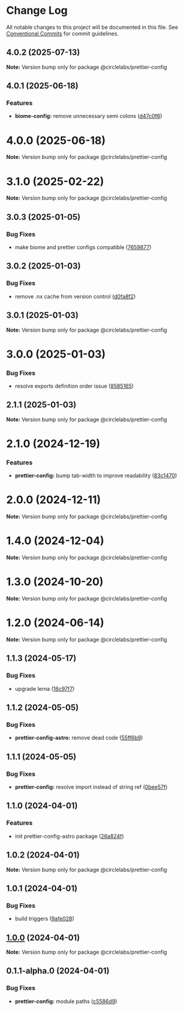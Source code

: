 # Change Log

All notable changes to this project will be documented in this file.
See [Conventional Commits](https://conventionalcommits.org) for commit guidelines.

## 4.0.2 (2025-07-13)

**Note:** Version bump only for package @circlelabs/prettier-config





## 4.0.1 (2025-06-18)


### Features

* **biome-config:** remove unnecessary semi colons ([d47c0f6](https://github.com/circlelabs-dev/circlelabs-config/commit/d47c0f6c099feb6746408d84e7a063a1be0ecf9f))





# 4.0.0 (2025-06-18)

**Note:** Version bump only for package @circlelabs/prettier-config





# 3.1.0 (2025-02-22)

**Note:** Version bump only for package @circlelabs/prettier-config





## 3.0.3 (2025-01-05)


### Bug Fixes

* make biome and prettier configs compatible ([7659877](https://github.com/circlelabs-dev/circlelabs-config/commit/76598773d925c42621a33e4f26da853c70f72a2c))





## 3.0.2 (2025-01-03)


### Bug Fixes

* remove .nx cache from version control ([d0fa8f2](https://github.com/circlelabs-dev/circlelabs-config/commit/d0fa8f2d61d77e232b224f003349b6647ee14361))





## 3.0.1 (2025-01-03)

**Note:** Version bump only for package @circlelabs/prettier-config





# 3.0.0 (2025-01-03)


### Bug Fixes

* resolve exports definition order issue ([8585165](https://github.com/circlelabs-dev/circlelabs-config/commit/858516507952476314bc553ee53525bc861f21e8))





## 2.1.1 (2025-01-03)

**Note:** Version bump only for package @circlelabs/prettier-config

# 2.1.0 (2024-12-19)

### Features

- **prettier-config:** bump tab-width to improve readability ([83c1470](https://github.com/circlelabs-dev/circlelabs-config/commit/83c147052c20d1a180c5e8d2b69cbdbdbfa59400))

# 2.0.0 (2024-12-11)

**Note:** Version bump only for package @circlelabs/prettier-config

# 1.4.0 (2024-12-04)

**Note:** Version bump only for package @circlelabs/prettier-config

# 1.3.0 (2024-10-20)

**Note:** Version bump only for package @circlelabs/prettier-config

# 1.2.0 (2024-06-14)

**Note:** Version bump only for package @circlelabs/prettier-config

## 1.1.3 (2024-05-17)

### Bug Fixes

- upgrade lerna ([16c97f7](https://github.com/circlelabs-dev/circlelabs-config/commit/16c97f7d528f54df79604d5ffb7c189503d49439))

## 1.1.2 (2024-05-05)

### Bug Fixes

- **prettier-config-astro:** remove dead code ([55ff6b9](https://github.com/circlelabs-dev/circlelabs-config/commit/55ff6b91b9f4d1632c834b57b6ff4609b6bc0094))

## 1.1.1 (2024-05-05)

### Bug Fixes

- **prettier-config:** resolve import instead of string ref ([0bee57f](https://github.com/circlelabs-dev/circlelabs-config/commit/0bee57fb66bf111d8f71229185217314f80e86a5))

## 1.1.0 (2024-04-01)

### Features

- init prettier-config-astro package ([26a824f](https://github.com/circlelabs-dev/circlelabs-config/commit/26a824f4e157853834536083660dd39af4c97f87))

## 1.0.2 (2024-04-01)

**Note:** Version bump only for package @circlelabs/prettier-config

## 1.0.1 (2024-04-01)

### Bug Fixes

- build triggers ([9afe028](https://github.com/circlelabs-dev/circlelabs-config/commit/9afe028655b6fe5dbd55935f14cbc9234c98d229))

## [1.0.0](https://github.com/circlelabs-dev/circlelabs-config/compare/v0.1.1-alpha.0...v1.0.0) (2024-04-01)

**Note:** Version bump only for package @circlelabs/prettier-config

## 0.1.1-alpha.0 (2024-04-01)

### Bug Fixes

- **prettier-config:** module paths ([c5586d9](https://github.com/circlelabs-dev/circlelabs-config/commit/c5586d9e5acd9a043f4e8c3a0dc12e85a387a936))
